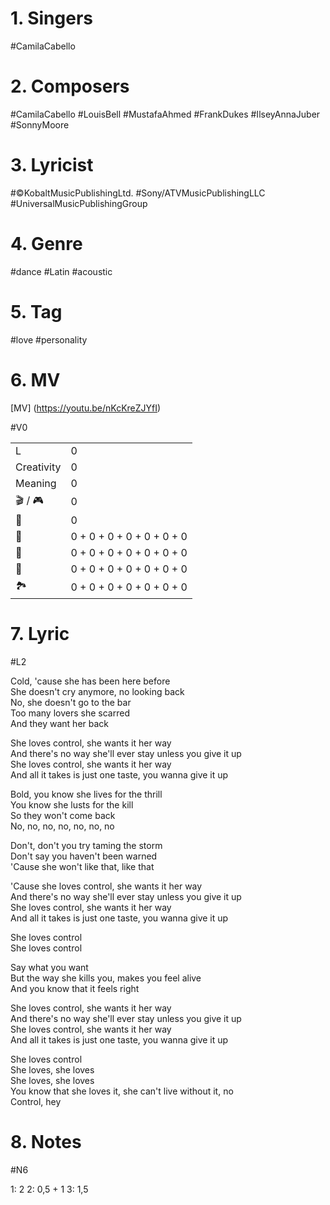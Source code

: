 
# 1. Singers

#CamilaCabello

# 2. Composers

#CamilaCabello
#LouisBell 
#MustafaAhmed
#FrankDukes
#IlseyAnnaJuber
#SonnyMoore 

# 3. Lyricist

#©KobaltMusicPublishingLtd.
#Sony/ATVMusicPublishingLLC
#UniversalMusicPublishingGroup 


# 4. Genre

#dance 
#Latin
#acoustic


# 5. Tag

#love
#personality

# 6. MV

[MV] (https://youtu.be/nKcKreZJYfI)

#V0

|            |                                 |
| ---------- | ------------------------------- |
| L          | 0                               |
| Creativity            | 0                                 |
| Meaning    | 0                               |
| 🎬 / 🎮 | 0                               |
| 💃         | 0                            |
| 💄         | 0 + 0 + 0 + 0 + 0 + 0 + 0 |
| 💇         | 0 + 0 + 0 + 0 + 0 + 0 + 0   |
| 👘         | 0 + 0 + 0 + 0 + 0 + 0 + 0   |
| 🏞️         | 0 + 0 + 0 + 0 + 0 + 0 + 0     |


# 7. Lyric

#L2

Cold, 'cause she has been here before  
She doesn't cry anymore, no looking back  
No, she doesn't go to the bar  
Too many lovers she scarred  
And they want her back

She loves control, she wants it her way  
And there's no way she'll ever stay unless you give it up  
She loves control, she wants it her way  
And all it takes is just one taste, you wanna give it up

Bold, you know she lives for the thrill  
You know she lusts for the kill  
So they won't come back  
No, no, no, no, no, no, no 

Don't, don't you try taming the storm  
Don't say you haven't been warned  
'Cause she won't like that, like that

'Cause she loves control, she wants it her way  
And there's no way she'll ever stay unless you give it up  
She loves control, she wants it her way  
And all it takes is just one taste, you wanna give it up

She loves control  
She loves control

Say what you want  
But the way she kills you, makes you feel alive  
And you know that it feels right

She loves control, she wants it her way  
And there's no way she'll ever stay unless you give it up  
She loves control, she wants it her way  
And all it takes is just one taste, you wanna give it up

She loves control  
She loves, she loves  
She loves, she loves  
You know that she loves it, she can't live without it, no  
Control, hey


# 8. Notes

#N6

1: 2
2: 0,5 + 1
3: 1,5